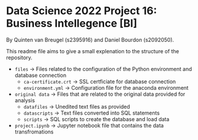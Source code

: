 # Data Science 2022 Project 16: Business Intellegence [BI]
By Quinten van Breugel (s2395916) and Daniel Bourdon (s2092050).

This readme file aims to give a small explenation to the structure of the repository. 


* ```files``` -> Files related to the configuration of the Python environment and database connection
  * ```ca-certificate.crt``` -> SSL certficiate for database connection
  * ```environment.yml``` -> Configuration file for the anaconda environment
* ```original data``` -> Files that are related to the original data provided for analysis
  * ```datafiles``` -> Unedited text files as provided
  * ```datascripts``` -> Text files converted into SQL statements
  * ```scripts``` -> SQL scripts to create the database and load data
* ```project.ipynb``` -> Jupyter notebook file that contains the data transfromations